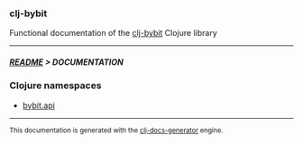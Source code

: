 
### clj-bybit

Functional documentation of the [clj-bybit](https://github.com/bithandshake/clj-bybit) Clojure library

---



##### [README](../README.md) > DOCUMENTATION

### Clojure namespaces

* [bybit.api](clj/bybit/API.md)

---

<sub>This documentation is generated with the [clj-docs-generator](https://github.com/bithandshake/clj-docs-generator) engine.</sub>

